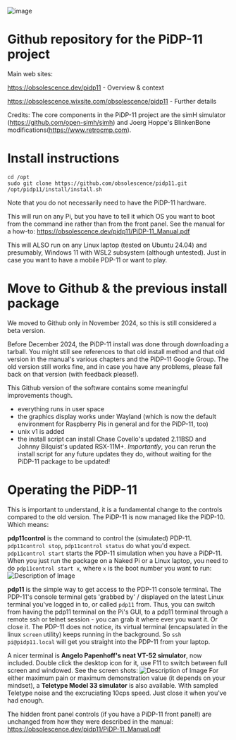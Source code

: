 ![image](https://obsolescence.dev/images/pidp11/pidp11.jpg)

# Github repository for the PiDP-11 project

Main web sites:

https://obsolescence.dev/pidp11 - Overview & context

https://obsolescence.wixsite.com/obsolescence/pidp11 - Further details

Credits: The core components in the PiDP-11 project are the simH simulator (https://github.com/open-simh/simh) and Joerg Hoppe's BlinkenBone modifications(https://www.retrocmp.com).

# Install instructions

    cd /opt
    sudo git clone https://github.com/obsolescence/pidp11.git
    /opt/pidp11/install/install.sh

Note that you do not necessarily need to have the PiDP-11 hardware. 

This will run on any Pi, but you have to tell it which OS you want to boot from the command ine rather than from the front panel. See the manual for a how-to: https://obsolescence.dev/pidp11/PiDP-11_Manual.pdf

This will ALSO run on any Linux laptop (tested on Ubuntu 24.04) and presumably, Windows 11 with WSL2 subsystem (although untested). Just in case you want to have a mobile PDP-11 or want to play.

# Move to Github & the previous install package

We moved to Github only in November 2024, so this is still considered a beta version. 

Before December 2024, the PiDP-11 install was done through downloading a tarball. 
You might still see references to that old install method and that old version in the manual's various chapters and the PiDP-11 Google Group. 
The old version still works fine, and in case you have any problems, please fall back on that version (with feedback please!).

This Github version of the software contains some meaningful improvements though.
- everything runs in user space
- the graphics display works under Wayland (which is now the default environment for Raspberry Pis in general and for the PiDP-11, too)
- unix v1 is added
- the install script can install Chase Covello's updated 2.11BSD and Johnny Bilquist's updated RSX-11M+. *Importantly*, you can rerun the install script for any future updates they do, without waiting for the PiDP-11 package to be updated!

# Operating the PiDP-11

This is important to understand, it is a fundamental change to the controls compared to the old version. The PiDP-11 is now managed like the PiDP-10. Which means:

**pdp11control** is the command to control the (simulated) PDP-11. 
`pdp11control stop`, `pdp11control status` do what you'd expect.
`pdp11control start` starts the PDP-11 simulation when you have a PiDP-11. 
When you just run the package on a Naked Pi or a Linux laptop, you need to do `pdp11control start x`, where `x` is the boot number you want to run:
![Description of Image](images/menu.png)

**pdp11** is the simple way to get access to the PDP-11 console terminal. 
The PDP-11's console terminal gets 'grabbed by' / displayed on the latest Linux terminal you've logged in to, or called `pdp11` from. Thus, you can switch from having the pdp11 terminal on the Pi's GUI, to a pdp11 terminal through a remote ssh or telnet session - you can grab it where ever you want it. Or close it. The PDP-11 does not notice, its virtual terminal (encapsulated in the linux `screen` utility) keeps running in the background. So `ssh pi@pidp11.local` will get you straight into the PDP-11 from your laptop. 

A nicer terminal is **Angelo Papenhoff's neat VT-52 simulator**, now included. Double click the desktop icon for it, use F11 to switch between full screen and windowed. See the screen shots:
![Description of Image](images/full-screen.png)
For either maximum pain or maximum demonstration value (it depends on your mindset), a **Teletype Model 33 simulator** is also available. With sampled Teletype noise and the excruciating 10cps speed. Just close it when you've had enough.

The hidden front panel controls (if you have a PiDP-11 front panel!) are unchanged from how they were described in the manual: https://obsolescence.dev/pidp11/PiDP-11_Manual.pdf
